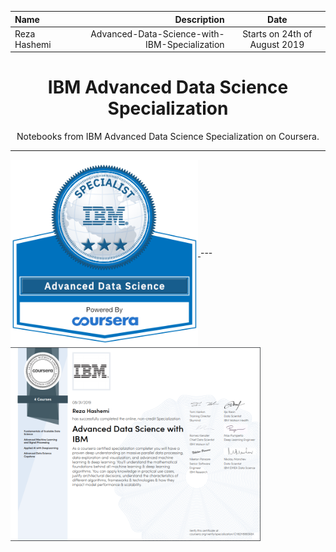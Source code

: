 | Name | Description | Date 
| :- |-------------: | :-:
|Reza Hashemi| Advanced-Data-Science-with-IBM-Specialization    | Starts on 24th of August 2019 |

<h1 align="center">IBM Advanced Data Science Specialization</h1>
<p align="center">
Notebooks from IBM Advanced Data Science Specialization on Coursera.
</p>

--- 
<a href="https://www.youracclaim.com/org/ibm/badge/advanced-data-science-specialist.1">
    <img src="Specialization+Certificate+Emblem+-+AADS+-++Final.png" width="300" align="center">
</a>
--- 
<a href="https://www.coursera.org/account/accomplishments/specialization/certificate/CH82H8865K6X/">
    <img src="IBM_Advanced Data Science.PNG" width="400" align="center">
</a>
